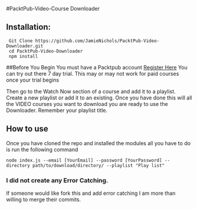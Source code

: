 #PacktPub-Video-Course Downloader

## Installation:
   

     Git Clone https://github.com/JamieNichols/PacktPub-Video-Downloader.git
     cd PacktPub-Video-Downloader
     npm install

##Before You Begin
You must have a Packtpub account [Register Here](https://account.packtpub.com/register)
You can try out there 7 day trial. This may or may not work for paid courses once your trial begins

Then go to the Watch Now section of a course and add it to a playlist. Create a new playlist or add it to an existing. Once you have done this will all the VIDEO courses you want to download you are ready to use the Downloader. 
Remember your playlist title.

## How to use

Once you have cloned the repo and installed the modules all you have to do is run the following command

    node index.js --email [YourEmail] --password [YourPassword] --directory path/to/download/directory/ --playlist "Play list"

### I did not create any Error Catching.
If someone would like fork this and add error catching I am more than willing to merge their commits.
